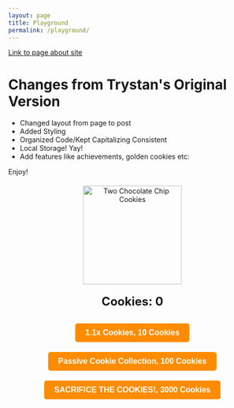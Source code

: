 ```yaml
---
layout: page
title: Playground
permalink: /playground/
---
```


[Link to page about site](https://nighthawkcoders.github.io/portfolio_2025/javascript/project/play)

# Changes from Trystan's Original Version
- Changed layout from page to post
- Added Styling
- Organized Code/Kept Capitalizing Consistent
- Local Storage! Yay!
- Add features like  achievements, golden cookies etc:

Enjoy!








<div style="text-align: center; margin-top: 20px;">
    <img src="https://upload.wikimedia.org/wikipedia/commons/f/f1/2ChocolateChipCookies.jpg" alt="Two Chocolate Chip Cookies" id="cookie" style="width: 200px; cursor: pointer; position: relative;"/>
    <p id="counter" style="font-size: 24px; font-weight: bold; margin: 20px 0;">Cookies: 0</p>
    <button id="multiplier" class="cookie-button">1.1x Cookies, 10 Cookies</button>
    <button id="passive" class="cookie-button">Passive Cookie Collection, 100 Cookies</button>
    <button id="sacrifice" class="cookie-button">SACRIFICE THE COOKIES!, 3000 Cookies</button>
    <p id="achievement" style="margin-top: 20px; font-size: 18px; font-weight: bold;"></p>
</div>

<style>
    .cookie-button {
        padding: 10px 20px;
        margin: 10px;
        font-size: 16px;
        font-weight: bold;
        color: #fff;
        background-color: #ff8c00;
        border: none;
        border-radius: 5px;
        cursor: pointer;
        transition: background-color 0.3s ease;
    }
    .cookie-button:hover {
        background-color: #ffa500;
    }
    #goldenCookie {
        display: none;
        position: absolute;
        top: -20px;
        left: 50%;
        transform: translateX(-50%);
        width: 50px;
        cursor: pointer;
        z-index: 1000;
    }
</style>

<script>
    let count = parseFloat(localStorage.getItem('count')) || 0;
    let bigMult = parseFloat(localStorage.getItem('bigMult')) || 1;
    let mult = parseFloat(localStorage.getItem('mult')) || 1;
    let passiveCount = parseFloat(localStorage.getItem('passiveCount')) || 0;
    let cost = parseFloat(localStorage.getItem('cost')) || 10;
    let cost1 = parseFloat(localStorage.getItem('cost1')) || 100;
    let cost2 = parseFloat(localStorage.getItem('cost2')) || 3000;

    const updateCounter = () => {
        document.getElementById("counter").innerText = `Cookies: ${Math.ceil(count)}`;
        localStorage.setItem('count', count);
    };



    const checkAchievements = () => {
        const achievement = document.getElementById("achievement");
        if (count >= 100 && !localStorage.getItem('achievement1')) {
            achievement.innerText = "Achievement Unlocked: 100 Cookies!";
            localStorage.setItem('achievement1', true);
            setTimeout(() => achievement.innerText = "", 3000);
        }
        if (count >= 500 && !localStorage.getItem('achievement2')) {
            achievement.innerText = "Achievement Unlocked: 500 Cookies!";
            localStorage.setItem('achievement1', true);
            setTimeout(() => achievement.innerText = "", 3000);
        }
        if (count >= 1000 && !localStorage.getItem('achievement3')) {
            achievement.innerText = "Achievement Unlocked: 1000 Cookies!";
            localStorage.setItem('achievement2', true);
            setTimeout(() => achievement.innerText = "", 3000);
        }
    };

    document.getElementById("cookie").addEventListener("click", function() {
        count += 1 * mult * bigMult;
        updateCounter();
        checkAchievements();
        showClickAnimation();
    });

    const multButton = document.getElementById("multiplier");
    multButton.addEventListener("click", function() {
        if (count >= cost) {
            count = Math.floor(count - cost);
            cost = cost * 1.5;
            mult = mult * 1.1;
            multButton.innerText = `1.1x Cookies, ${Math.ceil(cost)} Cookies`;
            updateCounter();
            localStorage.setItem('cost', cost);
            localStorage.setItem('mult', mult);
        }
    });

    const passiveButton = document.getElementById("passive");
    passiveButton.addEventListener("click", function() {
        if (count >= cost1) {
            count = Math.floor(count - cost1);
            passiveCount += 1;
            cost1 = cost1 * 1.5;
            passiveButton.innerText = `Passive Cookie Collection, ${Math.ceil(cost1)} Cookies`;
            updateCounter();
            localStorage.setItem('cost1', cost1);
            localStorage.setItem('passiveCount', passiveCount);
        }
    });

    const sacrificeButton = document.getElementById("sacrifice");
    sacrificeButton.addEventListener("click", function() {
        if (count >= cost2) {
            count = 0;
            cost = 10;
            cost1 = 100;
            passiveCount = 0;
            mult = 1;
            bigMult = bigMult * 1.8;
            cost2 = cost2 * 2;
            multButton.innerText = `1.1x Cookies, ${Math.ceil(cost)} Cookies`;
            passiveButton.innerText = `Passive Cookie Collection, ${Math.ceil(cost1)} Cookies`;
            sacrificeButton.innerText = `SACRIFICE THE COOKIES!, ${Math.ceil(cost2)} Cookies`;
            updateCounter();
            localStorage.clear();
        }
    });

    const showClickAnimation = () => {
        const cookie = document.getElementById("cookie");
        cookie.style.transform = "scale(0.9)";
        setTimeout(() => cookie.style.transform = "scale(1)", 100);
    };

    const goldenCookie = document.createElement('img');
    goldenCookie.src = 'https://upload.wikimedia.org/wikipedia/commons/8/89/Gold_Star_%28Yellow%29.png';
    goldenCookie.id = 'goldenCookie';
    document.querySelector('div').appendChild(goldenCookie);

    const showGoldenCookie = () => {
        if (Math.random() < 0.4) {  // 40% chance to show golden cookie
            goldenCookie.style.display = 'block';
            setTimeout(() => goldenCookie.style.display = 'none', 5000);
        }
    };

    goldenCookie.addEventListener("click", function() {
        count += 500;
        updateCounter();
        goldenCookie.style.display = 'none';
    });

    setInterval(function() {
        count += passiveCount * bigMult;
        updateCounter();
        showGoldenCookie();
    }, 1000);
</script>


